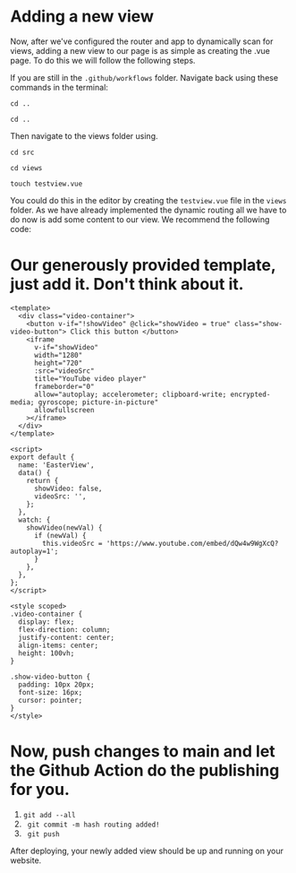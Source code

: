 # Adding a new view
Now, after we've configured the router and app to dynamically scan for views, adding a new view to our page is as simple as creating the .vue page. To do this we will follow the following steps.

If you are still in the `.github/workflows` folder. Navigate back using these commands in the terminal:


`cd ..`


`cd ..`


Then navigate to the views folder using.

`cd src`


`cd views`


`touch testview.vue`

You could do this in the editor by creating the `testview.vue` file in the `views` folder. As we have already implemented the dynamic routing all we have to do now is add some content to our view. We recommend the following code:

# Our generously provided template, just add it. Don't think about it.
```
<template>
  <div class="video-container">
    <button v-if="!showVideo" @click="showVideo = true" class="show-video-button"> Click this button </button>
    <iframe
      v-if="showVideo"
      width="1280"
      height="720"
      :src="videoSrc"
      title="YouTube video player"
      frameborder="0"
      allow="autoplay; accelerometer; clipboard-write; encrypted-media; gyroscope; picture-in-picture"
      allowfullscreen
    ></iframe>
  </div>
</template>

<script>
export default {
  name: 'EasterView',
  data() {
    return {
      showVideo: false,
      videoSrc: '',
    };
  },
  watch: {
    showVideo(newVal) {
      if (newVal) {
        this.videoSrc = 'https://www.youtube.com/embed/dQw4w9WgXcQ?autoplay=1';
      }
    },
  },
};
</script>

<style scoped>
.video-container {
  display: flex;
  flex-direction: column;
  justify-content: center;
  align-items: center;
  height: 100vh;
}

.show-video-button {
  padding: 10px 20px;
  font-size: 16px;
  cursor: pointer;
}
</style>
```
# Now, push changes to main and let the Github Action do the publishing for you.
1. ` git add --all `
2. ` git commit -m hash routing added!`
3. ` git push`

After deploying, your newly added view should be up and running on your website. 